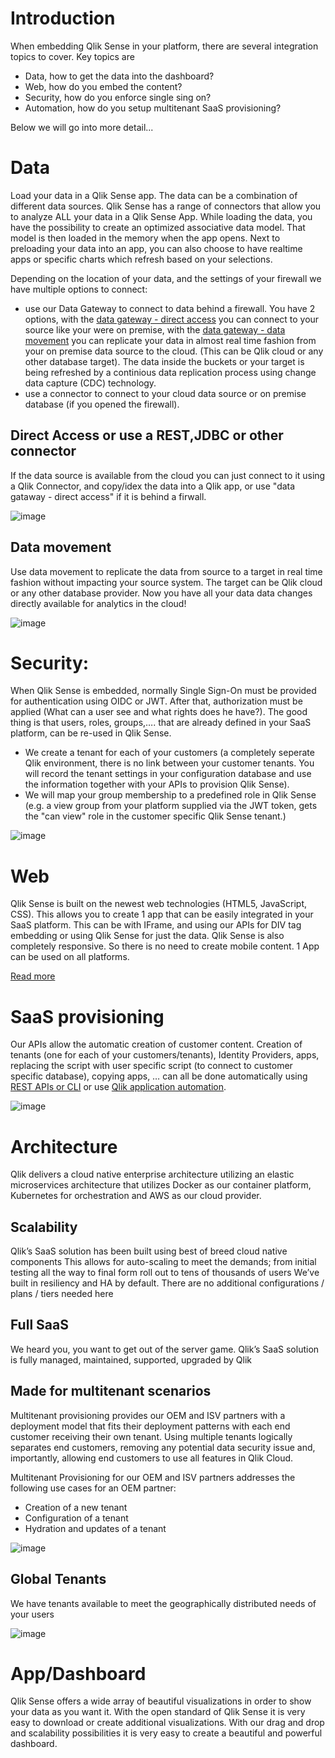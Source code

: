 
# Introduction 

When embedding Qlik Sense in your platform, there are several integration topics to cover. Key topics are

* Data, how to get the data into the dashboard?
* Web, how do you embed the content?
* Security, how do you enforce single sing on?
* Automation, how do you setup multitenant SaaS provisioning?

Below we will go into more detail...

# Data  
Load your data in a Qlik Sense app. The data can be a combination of different data sources. Qlik Sense has a range of connectors that allow you to analyze ALL your data in a Qlik Sense App. While loading the data, you have the possibility to create an optimized associative data model. That model is then loaded in the memory when the app opens. Next to preloading your data into an app, you can also choose to have realtime apps or specific charts which refresh based on your selections.

Depending on the location of your data, and the settings of your firewall we have multiple options to connect: 
- use our Data Gateway to connect to data behind a firewall. You have 2 options, with the [data gateway - direct access](https://integration.qlik.com/?selection=kzxGWW9PHDmKoBBhb) you can connect to your source like your were on premise, with the [data gateway - data movement](https://integration.qlik.com/?selection=RZj8vS8WH4N3WKdr6) you can replicate your data in almost real time fashion from your on premise data source to the cloud. (This can be Qlik cloud or any other database target). The data inside the buckets or your target is being refreshed by a continious data replication process using change data capture (CDC) technology. 
- use a connector to connect to your cloud data source or on premise database (if you opened the firewall). 

## Direct Access or use a REST,JDBC or other connector 
If the data source is available from the cloud you can just connect to it using a Qlik Connector, and copy/idex the data into a Qlik app, or use "data gataway - direct access" if it is behind a firwall.

![image](https://github.com/QHose/QRSMeteor/assets/12411165/1d129f83-40d6-4dab-9fef-6021e3c5aa37)

## Data movement 
Use data movement to replicate the data from source to a target in real time fashion without impacting your source system. The target can be Qlik cloud or any other database provider. Now you have all your data data changes directly available for analytics in the cloud!

![image](https://github.com/QHose/QRSMeteor/assets/12411165/9dba1307-f6a2-44de-80e3-4487dfdae009)


# Security: 
When Qlik Sense is embedded, normally Single Sign-On must be provided for authentication using OIDC or JWT. After that, authorization must be applied (What can a user see and what rights does he have?). The good thing is that users, roles, groups,…. that are already defined in your SaaS platform, can be re-used in Qlik Sense. 
- We create a tenant for each of your customers (a completely seperate Qlik environment, there is no link between your customer tenants. You will record the tenant settings in your configuration database and use the information together with your APIs to provision Qlik Sense).
- We will map your group membership to a predefined role in Qlik Sense (e.g. a view group from your platform supplied via the JWT token, gets the "can view" role in the customer specific Qlik Sense tenant.) 

![image](https://github.com/QHose/QRSMeteor/assets/12411165/898b443a-f4c3-4b3b-a73b-7e0bc368b151)


# Web 
Qlik Sense is built on the newest web technologies (HTML5, JavaScript, CSS). This allows you to create 1 app that can be easily integrated in your SaaS platform. This can be with IFrame, and using our APIs for DIV tag embedding or using Qlik Sense for just the data. Qlik Sense is also completely responsive. So there is no need to create mobile content. 1 App can be used on all platforms.  

[Read more](https://integration.qlik.com/?selection=qxT68oNhfBA8Nxz35)

# SaaS provisioning 
Our APIs allow the automatic creation of customer content. Creation of tenants (one for each of your customers/tenants), Identity Providers, apps, replacing the script with user specific script (to connect to customer specific database), copying apps, … can all be done automatically using [REST APIs or CLI](https://qlik.dev/tutorials/platform-operations-overview) or use [Qlik application automation](https://integration.qlik.com/?selection=FZ8tRcumcH6ASQFdh).  

![image](https://github.com/QHose/QRSMeteor/assets/12411165/bf6cfc7c-cab9-47d0-85d9-624b27334607)


# Architecture
Qlik delivers a cloud native enterprise architecture utilizing an elastic microservices architecture that utilizes Docker as our container platform, Kubernetes for orchestration and AWS as our cloud provider.

## Scalability
Qlik’s SaaS solution has been built using best of breed cloud native components
This allows for auto-scaling to meet the demands; from initial testing all the way to final form roll out to tens of thousands of users
We’ve built in resiliency and HA by default. There are no additional configurations / plans / tiers needed here
## Full SaaS
We heard you, you want to get out of the server game. Qlik’s SaaS solution is fully managed, maintained, supported, upgraded by Qlik

## Made for multitenant scenarios

Multitenant provisioning provides our OEM and ISV partners with a deployment model that fits their deployment patterns with each end customer receiving their own tenant. Using multiple tenants logically separates end customers, removing any potential data security issue and, importantly, allowing end customers to use all features in Qlik Cloud.

Multitenant Provisioning for our OEM and ISV partners addresses the following use cases for an OEM partner:   

- Creation of a new tenant
- Configuration of a tenant
- Hydration and updates of a tenant

![image](https://github.com/QHose/QRSMeteor/assets/12411165/8efc6e25-93a7-4191-9028-e72f6b436c83)


## Global Tenants
We have tenants available to meet the geographically distributed needs of your users

![image](https://github.com/QHose/QRSMeteor/assets/12411165/570d4585-db53-4ec9-bf4c-18bde80de377)



# App/Dashboard
Qlik Sense offers a wide array of beautiful visualizations in order to show your data as you want it. With the open standard of Qlik Sense it is very easy to download or create additional visualizations. With our drag and drop and scalability possibilities it is very easy to create a beautiful and powerful dashboard.
